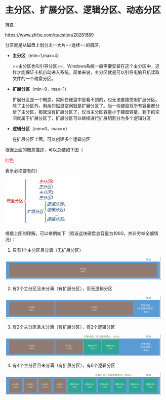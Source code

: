 # 主分区、扩展分区、逻辑分区、动态分区

转自：

https://www.zhihu.com/question/20281689

分区就是从磁盘上划分出一大片==连续==的扇区。

- **主分区**（min=1,max=4）

  ==主分区也叫引导分区==，Windows系统一般需要安装在这个主分区中，这样才能保证卡机自动进入系统。简单来说，主分区就是可以引导电脑开机读取文件的一个磁盘分区。

- **扩展分区**（min=0，max=1）

  扩展分区是一个概念，实际在硬盘中是看不到的，也无法直接使用扩展分区。除了主分区外，剩余的磁盘空间就是扩展分区了。当一块硬盘将所有容量都分给了主分区，那就没有扩展分区了，仅当主分区容量小于硬盘容量，剩下的空间就属于扩展分区了，扩展分区可以继续进行扩展切割分为多个逻辑分区

- **逻辑分区**（min=0，max=n）

  在扩展分区上面，可以创建多个逻辑分区

根据上面的概念描述，可以总结如下图（<p style="color: red">红色</p>表示必须要有的）

![e0b22c6042536e11fe3cfcb164c8af52_720w](https://github.com/dhay3/image-repo/raw/master/20210601/e0b22c6042536e11fe3cfcb164c8af52_720w.1dfggv9mebb4.png)

根据上图的理解，可以举例如下（假设这块硬盘总容量为100G，并非穷举全部情况）：

1. 只有1个主分区且分满（无扩展分区）

![b8a7ac4c1f11e7de1c961312548ee537_720w](https://github.com/dhay3/image-repo/raw/master/20210601/b8a7ac4c1f11e7de1c961312548ee537_720w.2euch5qt9l1c.png)

2. 有2个主分区且未分满（有扩展分区），但无逻辑分区

![ab32617b085d43ab312d311e9417bc65_720w](https://github.com/dhay3/image-repo/raw/master/20210601/ab32617b085d43ab312d311e9417bc65_720w.33hzzg0h8sm0.png)

3. 有2个主分区且未分满（有扩展分区），有2个逻辑分区

![deb2ed8191d13feaac4acd09a5f893bd_720w](https://github.com/dhay3/image-repo/raw/master/20210601/deb2ed8191d13feaac4acd09a5f893bd_720w.2kgzh785es20.png)

4. 有4个主分区且未分满（有扩展分区），有6个逻辑分区

![fc570bbb405c00779533c00b0a38585d_720w](https://github.com/dhay3/image-repo/raw/master/20210601/fc570bbb405c00779533c00b0a38585d_720w.326jfqkxxyy0.png)
